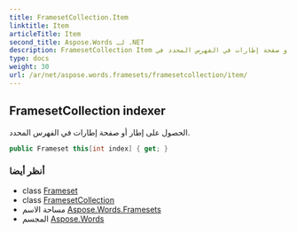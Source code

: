 ```yaml
---
title: FramesetCollection.Item
linktitle: Item
articleTitle: Item
second_title: Aspose.Words لـ .NET
description: FramesetCollection Item ملكية. الحصول على إطار أو صفحة إطارات في الفهرس المحدد في C#.
type: docs
weight: 30
url: /ar/net/aspose.words.framesets/framesetcollection/item/
---
```

## FramesetCollection indexer

الحصول على إطار أو صفحة إطارات في الفهرس المحدد.

```csharp
public Frameset this[int index] { get; }
```

### أنظر أيضا

* class [Frameset](../../frameset/)
* class [FramesetCollection](../)
* مساحة الاسم [Aspose.Words.Framesets](../../../aspose.words.framesets/)
* المجسم [Aspose.Words](../../../)
